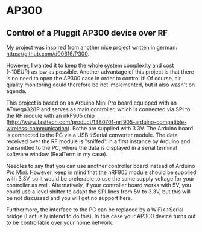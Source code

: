 AP300
=====
Control of a Pluggit AP300 device over RF
-----------------------------------------------
My project was inspired from another nice project written in german: https://github.com/d00616/P300.

However, I wanted it to keep the whole system complexity and cost (~10EUR) as low as possible.
Another advantage of this project is that there is no need to open the AP300 case in order to control it! Of course, air quality monitoring could therefore be not implemented, but it also wasn't on agenda.

This project is based on an Arduino Mini Pro board equipped with an ATmega328P and serves as main controller, which is connected via SPI to the RF module with an nRF905 chip (http://www.fasttech.com/product/1380701-nrf905-arduino-compatible-wireless-communication).
Bothe are supplied with 3.3V.
The Arduino board is connected to the PC via a USB->Serial converter module.
The data received over the RF module is "sniffed" in a first instance by Arduino and transmitted to the PC, where the data is displayed in a serial terminal software window (RealTerm in my case).

Needles to say that you can use another controller board instead of Arduino Pro Mini.
However, keep in mind that the nRF905 module should be supplied with 3.3V, so it would be preferable to use the same supply voltage for your controller as well. Alternatively, if your controller board works with 5V, you could use a level shifter to adapt the SPI lines from 5V to 3.3V, but this will be not discussed and you will get no support here.

Furthermore, the interface to the PC can be replaced by a WiFi<->Serial bridge (I actually intend to do this). In this case your AP300 device turns out to be controllable over your home network.
